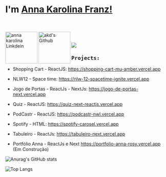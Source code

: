 # I'm [Anna Karolina Franz!](https://github.com/iannak)
<br><br>
<a href="https://www.linkedin.com/in/anna-karolina-franz-b72242218">
  <img align="left" alt="anna karolina Linkdein" width="100px" src="https://img.shields.io/badge/Linkedin-0A66C2?style=for-the-badge&logo=Linkedin&logoColor=white" />
</a>
<a href="https://github.com/iannak">
  <img align="left" alt="akd's Github" width="100px" src="https://img.shields.io/badge/Github-181717?style=for-the-badge&logo=Github&logoColor=white" />
</a>
<br><br>
![](https://github.com/amandewatnitrr/amandewatnitrr/blob/main/header_.png)

<div>
  <h3><b><samp>Projects:</samp></b></h3>

  - Shopping Cart - ReactJS: https://shopping-cart-mu-amber.vercel.app
  - NLW12 - Space time: https://nlw-12-spacetime-ignite.vercel.app
  - Jogo de Portas - ReactJs - NextJs: https://jogo-de-portas-next.vercel.app
  - Quiz - ReactJS: https://quiz-next-reactjs.vercel.app
  - PodCastr - ReactJS: https://podcastr-nwl.vercel.app
  - Spotify - HTML: https://spotify-carosel.vercel.app
  - Tabuleiro - ReactJs: https://tabuleiro-next.vercel.app

  - Portfólio Anna - ReactJs e Next https://portfolio-anna-rosy.vercel.app (Em Construção) 
</div>
<div>
  
![Anurag's GitHub stats](https://github-readme-stats.vercel.app/api?username=iannak&show_icons=true&theme=transparent)

![Top Langs](https://github-readme-stats.vercel.app/api/top-langs/?username=iannak&langs_count=10)
</div>

